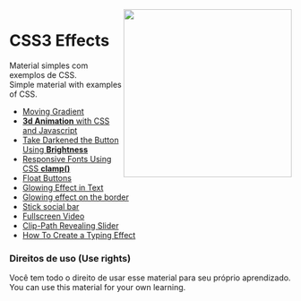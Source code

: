<img src="https://i.ibb.co/M6nBBb0/mascote.png" align="right" width="300">

# CSS3 Effects

<p>
  Material simples com exemplos de CSS.<br/>
  Simple material with examples of CSS.
</p>

* [Moving Gradient]()
* [<b>3d Animation</b> with CSS and Javascript](https://github.com/JoseMateusCamargo/css-effects/tree/main/3d-effect-main#readme)
* [Take Darkened the Button Using <b>Brightness</b>](https://github.com/JoseMateusCamargo/css-effects/blob/main/filter_property_brightness.html)
* [Responsive Fonts Using CSS <b>clamp()</b>](https://github.com/JoseMateusCamargo/css-effects/blob/main/clamp_responsive_font.html)
* [Float Buttons](https://github.com/JoseMateusCamargo/css-effects/tree/main/floating_button)
* [Glowing Effect in Text](https://github.com/JoseMateusCamargo/css-effects/blob/main/glowing_text.html)
* [Glowing effect on the border](https://github.com/JoseMateusCamargo/css-effects/blob/main/glowing_border.html)
* [Stick social bar](https://github.com/JoseMateusCamargo/css-effects/blob/main/sticky_social_bar.html)
* [Fullscreen Video](https://github.com/JoseMateusCamargo/css-effects/blob/main/filter_property_brightness.html)
* [Clip-Path Revealing Slider](https://github.com/JoseMateusCamargo/css-effects/tree/main/clip_path_revealing_slider)
* [How To Create a Typing Effect](https://github.com/JoseMateusCamargo/css-effects/blob/main/typewriter_effect.html)

### Direitos de uso (Use rights)

<p>
  Você tem todo o direito de usar esse material para seu próprio aprendizado.<br/>
  You can use this material for your own learning.
</p> 
